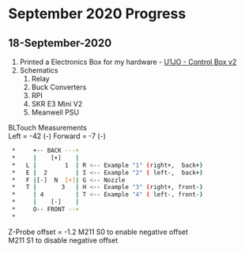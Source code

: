# September 2020 Progress

## 18-September-2020

1. Printed a Electronics Box for my hardware - [U1JO - Control Box v2](https://www.thingiverse.com/thing:4194627)
1. Schematics
   1. Relay
   1. Buck Converters
   1. RPI
   1. SKR E3 Mini V2
   1. Meanwell PSU

BLTouch Measurements  
Left = -42 (-)
Forward = -7 (-)

```bash
 *     +-- BACK ---+
 *     |    [+]    |
 *   L |        1  | R <-- Example "1" (right+,  back+)
 *   E |  2        | I <-- Example "2" ( left-,  back+)
 *   F |[-]  N  [+]| G <-- Nozzle
 *   T |       3   | H <-- Example "3" (right+, front-)
 *     | 4         | T <-- Example "4" ( left-, front-)
 *     |    [-]    |
 *     O-- FRONT --+
 *
 ```

Z-Probe offset = -1.2
M211 S0 to enable negative offset  
M211 S1 to disable negative offset
